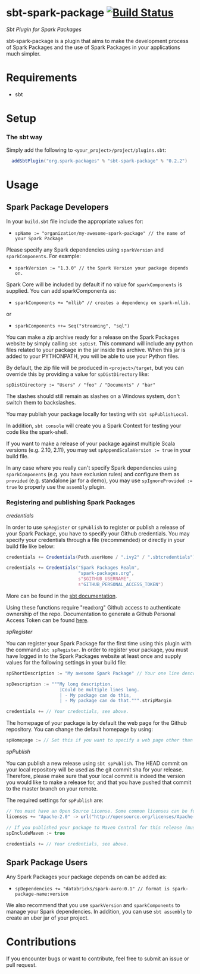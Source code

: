 sbt-spark-package [![Build Status](https://travis-ci.org/databricks/sbt-spark-package.svg)](http://travis-ci.org/databricks/sbt-spark-package)
==================

*Sbt Plugin for Spark Packages*

sbt-spark-package is a plugin that aims to make the development process of Spark Packages and the use
 of Spark Packages in your applications much simpler.

Requirements
============

* sbt

Setup
=====

### The sbt way

Simply add the following to `<your_project>/project/plugins.sbt`:
```scala
  addSbtPlugin("org.spark-packages" % "sbt-spark-package" % "0.2.2")
```

Usage
=====

Spark Package Developers
------------------------

In your `build.sbt` file include the appropriate values for:

 * `spName := "organization/my-awesome-spark-package" // the name of your Spark Package`

Please specify any Spark dependencies using `sparkVersion` and `sparkComponents`. For example:

 * `sparkVersion := "1.3.0" // the Spark Version your package depends on.`

 Spark Core will be included by default if no value for `sparkComponents` is supplied. You can add sparkComponents as:

 * `sparkComponents += "mllib" // creates a dependency on spark-mllib.`

 or

 * `sparkComponents ++= Seq("streaming", "sql")`

You can make a zip archive ready for a release on the Spark Packages website by simply calling
`sbt spDist`. This command will include any python files related to your package in the
 jar inside this archive. When this jar is added to your PYTHONPATH, you will be able to use your
 Python files.

By default, the zip file will be produced in `<project>/target`, but you can
override this by providing a value for `spDistDirectory` like:

`spDistDirectory := "Users" / "foo" / "Documents" / "bar"`

The slashes should still remain as slashes on a Windows system, don't switch them to backslashes.

You may publish your package locally for testing with `sbt spPublishLocal`.

In addition, `sbt console` will create you a Spark Context for testing your code like the spark-shell.

If you want to make a release of your package against multiple Scala versions (e.g. 2.10, 2.11),
you may set `spAppendScalaVersion := true` in your build file.

In any case where you really can't specify Spark dependencies using `sparkComponents` (e.g. you have
exclusion rules) and configure them as `provided` (e.g. standalone jar for a demo), you may use
 `spIgnoreProvided := true` to properly use the `assembly` plugin.

### Registering and publishing Spark Packages

*credentials*

In order to use `spRegister` or `spPublish` to register or publish a release of your Spark Package,
you have to specify your Github credentials. You may specify your credentials through a file (recommended)
or directly in your build file like below:

```scala
credentials += Credentials(Path.userHome / ".ivy2" / ".sbtcredentials") // A file containing credentials

credentials += Credentials("Spark Packages Realm",
                           "spark-packages.org",
                           s"$GITHUB_USERNAME",
                           s"GITHUB_PERSONAL_ACCESS_TOKEN")
```

More can be found in the [sbt documentation](http://www.scala-sbt.org/0.13/docs/Publishing.html#Credentials).

Using these functions require "read:org" Github access to authenticate ownership of the repo. Documentation
to generate a Github Personal Access Token can be found
[here](https://help.github.com/articles/creating-an-access-token-for-command-line-use/).

*spRegister*

You can register your Spark Package for the first time using this plugin with the command `sbt spRegister`.
In order to register your package, you must have logged in to the Spark Packages website at least once
and supply values for the following settings in your build file:

```scala
spShortDescription := "My awesome Spark Package" // Your one line description of your package

spDescription := """My long description.
                    |Could be multiple lines long.
                    | - My package can do this,
                    | - My package can do that.""".stripMargin

credentials += // Your credentials, see above.
```

The homepage of your package is by default the web page for the Github repository. You can change the default
homepage by using:

```scala
spHomepage := // Set this if you want to specify a web page other than your github repository.
```

*spPublish*

You can publish a new release using `sbt spPublish`. The HEAD commit on your local repository will be
used as the git commit sha for your release. Therefore, please make sure that your local commit is
indeed the version you would like to make a release for, and that you have pushed that commit to the
master branch on your remote.

The required settings for `spPublish` are:

```scala
// You must have an Open Source License. Some common licenses can be found in: http://opensource.org/licenses
licenses += "Apache-2.0" -> url("http://opensource.org/licenses/Apache-2.0")

// If you published your package to Maven Central for this release (must be done prior to spPublish)
spIncludeMaven := true

credentials += // Your credentials, see above.
```


Spark Package Users
-------------------

Any Spark Packages your package depends on can be added as:

 * `spDependencies += "databricks/spark-avro:0.1" // format is spark-package-name:version`

We also recommend that you use `sparkVersion` and `sparkComponents` to manage your Spark dependencies.
In addition, you can use `sbt assembly` to create an uber jar of your project.

Contributions
=============

If you encounter bugs or want to contribute, feel free to submit an issue or pull request.
